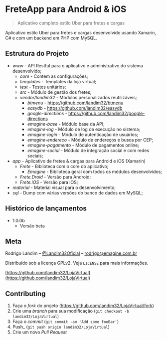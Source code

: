 

# FreteApp para Android & iOS
> Aplicativo completo estilo Uber para fretes e cargas

Aplicativo estilo Uber para fretes e cargas desenvolvido usando Xamarin, C# e com um backend em PHP com MySQL.

## Estrutura do Projeto

* _www_ - API Restful para o aplicativo e administrativo do sistema desenvolvido;
	* _core_ - Contem as configurações;
	* _templates_ - Templates da loja virtual;
	* _test_ - Testes unitários;
	* _src_ - Módulo de gestão dos fretes;
	* _vendor/landim32_ - Módulos personalizados reutilizáveis;
		* _btmenu_ - https://github.com/landim32/btmenu
		* _easydb_ - https://github.com/landim32/easydb
		* _google-directions_ - https://github.com/landim32/google-directions
		* _emagine-base_ - Módulo base da API;
 		* _emagine-log_ - Módulo de log de execução no sistema;
 		* _emagine-login_ - Módulo de autenticação de usuários;
 		* _emagine-endereco_ - Módulo de endereços e busca por CEP;
 		* _emagine-pagamento_ - Módulo de pagamentos online;
 		* _emagine-social_ - Módulo de integração social e com redes sociais;
 * _app_ - Aplicativo de fretes & cargas para Android e iOS (Xamarin)
	 * _Frete_ - Biblioteca com o core do aplicativo;
		 * _Emagine_ - Biblioteca geral com todos os módulos desenvolvidos;
	 * _Frete.Droid_ - Versão para Android;
	 * _Frete.iOS_ - Versão para iOS;
* _material_ - Material visual para o desenvolvimento;
* _sql_ - Dump com várias versões do banco de dados em MySQL;

## Histórico de lançamentos

* 1.0.0b
    * Versão beta

## Meta

Rodrigo Landim – [@Landim32Oficial](https://twitter.com/landim32oficial) – rodrigo@emagine.com.br

Distribuído sob a licença GPLv2. Veja `LICENSE` para mais informações.

[https://github.com/landim32/LojaVirtual](https://github.com/landim32/LojaVirtual)

## Contributing

1. Faça o _fork_ do projeto (<https://github.com/landim32/LojaVirtual/fork>)
2. Crie uma _branch_ para sua modificação (`git checkout -b landim32/LojaVirtual`)
3. Faça o _commit_ (`git commit -am 'Add some fooBar'`)
4. Push_ (`git push origin landim32/LojaVirtual`)
5. Crie um novo _Pull Request_
